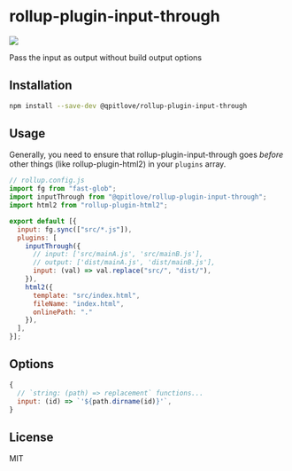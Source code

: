 # rollup-plugin-input-through

[![](https://img.shields.io/npm/v/rollup-plugin-replace.svg?style=flat)](https://www.npmjs.com/package/rollup-plugin-input-through)

Pass the input as output without build output options

## Installation

```bash
npm install --save-dev @qpitlove/rollup-plugin-input-through
```

## Usage

Generally, you need to ensure that rollup-plugin-input-through goes _before_ other things (like rollup-plugin-html2) in your `plugins` array.

```js
// rollup.config.js
import fg from "fast-glob";
import inputThrough from "@qpitlove/rollup-plugin-input-through";
import html2 from "rollup-plugin-html2";

export default [{
  input: fg.sync(["src/*.js"]),
  plugins: [
    inputThrough({
      // input: ['src/mainA.js', 'src/mainB.js'],
      // output: ['dist/mainA.js', 'dist/mainB.js'],
      input: (val) => val.replace("src/", "dist/"),
    }),
    html2({
      template: "src/index.html",
      fileName: "index.html",
      onlinePath: "."
    }),
  ],
}];
```

## Options

```js
{
  // `string: (path) => replacement` functions...
  input: (id) => `'${path.dirname(id)}'`,
}
```

## License

MIT
